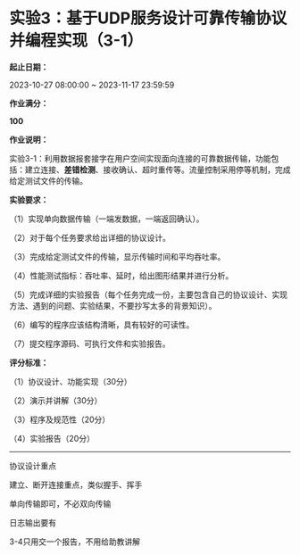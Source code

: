 # 实验3：基于UDP服务设计可靠传输协议并编程实现（3-1）

**起止日期：**

2023-10-27 08:00:00 ~ 2023-11-17 23:59:59

**作业满分：**

**100**

**作业说明：**

实验3-1：利用数据报套接字在用户空间实现面向连接的可靠数据传输，功能包括：建立连接、**差错检测**、接收确认、超时重传等。流量控制采用停等机制，完成给定测试文件的传输。



**实验要求：**

（1）实现单向数据传输（一端发数据，一端返回确认）。

（2）对于每个任务要求给出详细的协议设计。

（3）完成给定测试文件的传输，显示传输时间和平均吞吐率。

（4）性能测试指标：吞吐率、延时，给出图形结果并进行分析。

（5）完成详细的实验报告（每个任务完成一份，主要包含自己的协议设计、实现方法、遇到的问题、实验结果，不要抄写太多的背景知识）。

（6）编写的程序应该结构清晰，具有较好的可读性。

（7）提交程序源码、可执行文件和实验报告。

 

**评分标准：**

（1）协议设计、功能实现（30分）

（2）演示并讲解（30分）

（3）程序及规范性（20分）

（4）实验报告（20分）



---

协议设计重点

建立、断开连接重点，类似握手、挥手

单向传输即可，不必双向传输

日志输出要有

3-4只用交一个报告，不用给助教讲解